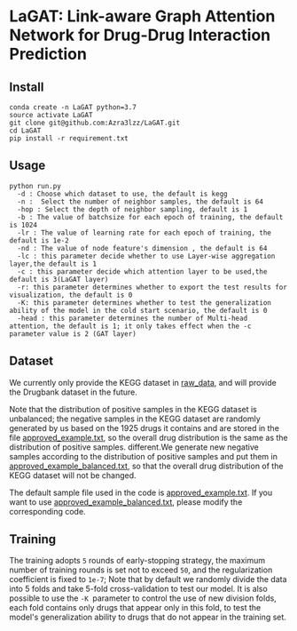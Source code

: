# LaGAT: Link-aware Graph Attention Network for Drug-Drug Interaction Prediction

## Install

```
conda create -n LaGAT python=3.7
source activate LaGAT  
git clone git@github.com:Azra3lzz/LaGAT.git
cd LaGAT  
pip install -r requirement.txt 
```

## Usage

```
python run.py
  -d : Choose which dataset to use, the default is kegg
  -n :  Select the number of neighbor samples, the default is 64
  -hop : Select the depth of neighbor sampling, default is 1
  -b : The value of batchsize for each epoch of training, the default is 1024
  -lr : The value of learning rate for each epoch of training, the default is 1e-2
  -nd : The value of node feature's dimension , the default is 64
  -lc : this parameter decide whether to use Layer-wise aggregation layer,the default is 1
  -c : this parameter decide which attention layer to be used,the default is 3(LaGAT layer)
  -r: this parameter determines whether to export the test results for visualization, the default is 0
  -K: this parameter determines whether to test the generalization ability of the model in the cold start scenario, the default is 0
  -head : this parameter determines the number of Multi-head attention, the default is 1; it only takes effect when the -c parameter value is 2 (GAT layer)
```

## Dataset

We currently only provide the KEGG dataset in [raw_data](https://github.com/Azra3lzz/LaGAT/tree/main/raw_data), and will provide the Drugbank dataset in the future.

Note that the distribution of positive samples in the KEGG dataset is unbalanced; the negative samples in the KEGG dataset are randomly generated by us based on the 1925 drugs it contains and are stored in the file [approved_example.txt](https://github.com/Azra3lzz/LaGAT/blob/main/raw_data/kegg/approved_example.txt), so the overall drug distribution is the same as the distribution of positive samples. different.We generate new negative samples according to the distribution of positive samples and put them in [approved_example_balanced.txt](https://github.com/Azra3lzz/LaGAT/blob/main/raw_data/kegg/approved_example_balanced.txt), so that the overall drug distribution of the KEGG dataset will not be changed.

The default sample file used in the code is [approved_example.txt](https://github.com/Azra3lzz/LaGAT/blob/main/raw_data/kegg/approved_example.txt). If you want to use [approved_example_balanced.txt](https://github.com/Azra3lzz/LaGAT/blob/main/raw_data/kegg/approved_example_balanced.txt), please modify the corresponding code.

## Training

The training adopts `5` rounds of early-stopping strategy, the maximum number of training rounds is set not to exceed `50`, and the regularization coefficient is fixed to `1e-7`; Note that by default we randomly divide the data into 5 folds and take 5-fold cross-validation to test our model. It is also possible to use the `-K `parameter to control the use of new division folds, each fold contains only drugs that appear only in this fold, to test the model's generalization ability to drugs that do not appear in the training set.

